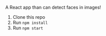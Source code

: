 A React app than can detect faces in images!

1. Clone this repo
2. Run `npm install`
3. Run `npm start`
